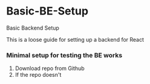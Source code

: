 # Basic-BE-Setup
Basic Backend Setup

This is a loose guide for setting up a backend for React

### Minimal setup for testing the BE works
1. Download repo from Github   
2. If the repo doesn't 
